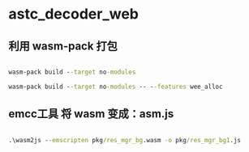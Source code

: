 # astc_decoder_web

## 利用 wasm-pack 打包

``` bat 

wasm-pack build --target no-modules

wasm-pack build --target no-modules -- --features wee_alloc

```

## emcc工具 将 wasm 变成：asm.js

``` bat

.\wasm2js --emscripten pkg/res_mgr_bg.wasm -o pkg/res_mgr_bg1.js

```